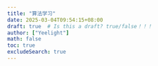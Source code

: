 ```yaml
---
title: "算法学习"
date: 2025-03-04T09:54:15+08:00
draft: true  # Is this a draft? true/false！！！
author: ["Yeelight"]
math: false
toc: true
excludeSearch: true
---
```

